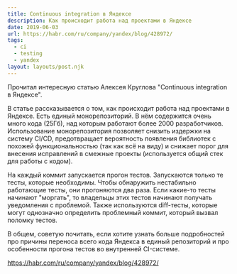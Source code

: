 ```yaml
---
title: Continuous integration в Яндексе
description: Как происходит работа над проектами в Яндексе
date: 2019-06-03
url: https://habr.com/ru/company/yandex/blog/428972/
tags:
  - ci
  - testing
  - yandex
layout: layouts/post.njk
---
```

Прочитал интересную статью Алексея Круглова "Continuous integration в Яндексе".

В статье рассказывается о том, как происходит работа над проектами в Яндексе. Есть единый монорепозиторий. В нём содержится очень много кода (25Гб), над которым работают более 2000 разработчиков. Использование монорепозитория позволяет снизить издержки на систему CI/CD, предотвращает вероятность появления библиотек с похожей функциональностью (так как всё на виду) и снижает порог для внесения исправлений в смежные проекты (используется общий стек для работы с кодом).

На каждый коммит запускается прогон тестов. Запускаются только те тесты, которые необходимы. Чтобы обнаружить нестабильно работающие тесты, они прогоняются два раза. Если какие-то тесты начинают "моргать", то владельцы этих тестов начинают получать уведомления с проблемой. Также используются diff-тесты, которые могут однозначно определить проблемный коммит, который вызвал поломку тестов.

В общем, советую почитать, если хотите узнать больше подробностей про причины переноса всего кода Яндекса в единый репозиторий и про особенности прогона тестов во внутренней CI-системе.

https://habr.com/ru/company/yandex/blog/428972/
